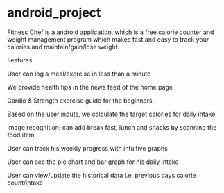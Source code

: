 # android_project

Fitness Chef is a android application, which is a free calorie counter and weight management program which makes fast and easy to track your calories and maintain/gain/lose weight.

Features:

User can log a meal/exercise in less than a minute

We provide health tips in the news feed of the home page

Cardio & Strength exercise guide for the beginners

Based on the user inputs, we calculate the target calories for daily intake

Image recognition: can add break fast, lunch and snacks by scanning the food item

User can track his weekly progress with intuitive graphs

User can see the pie chart and bar graph for his daily intake

User can view/update the historical data i.e. previous days calorie count/intake 
